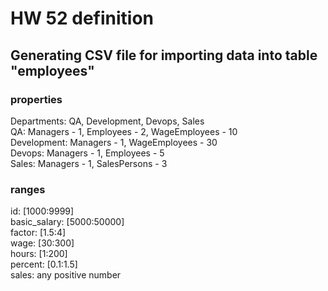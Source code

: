 # HW 52 definition
## Generating CSV file for importing data into table "employees"
### properties
Departments: QA, Development, Devops, Sales <br>
QA: Managers - 1, Employees - 2, WageEmployees - 10<br>
Development: Managers - 1, WageEmployees - 30<br>
Devops: Managers - 1, Employees - 5<br>
Sales: Managers - 1, SalesPersons - 3
### ranges
id: [1000:9999]<br>
basic_salary: [5000:50000]<br>
factor: [1.5:4] <br>
wage: [30:300] <br>
hours: [1:200] <br>
percent: [0.1:1.5]<br>
sales: any positive number

